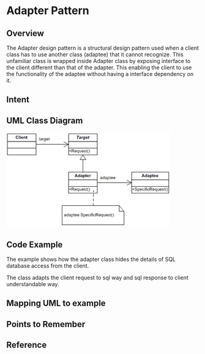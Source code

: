 # Adapter Pattern

## Overview
The Adapter design pattern is a structural design pattern used when a client class has to use another class (adaptee) that it cannot recognize. 
This unfamiliar class is wrapped inside Adapter class by exposing interface to the client different than that of the adapter. 
This enabling the client to use the functionality of the adaptee without having a interface dependency on it.

## Intent


## UML Class Diagram
![plot](./adapter.png)


## Code Example
The example shows how the adapter class hides the details of SQL database access from the client. 

The class adapts the client request to sql way and sql response to client understandable way. 

## Mapping UML to example 


## Points to Remember

## Reference 
